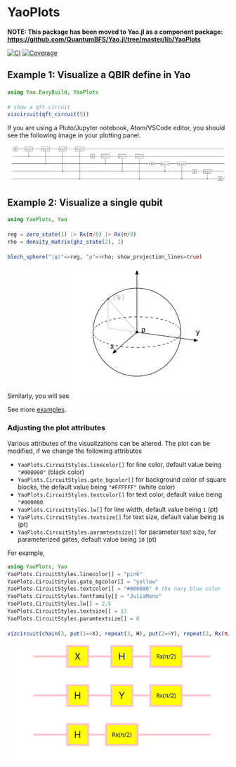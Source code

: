 # YaoPlots

**NOTE: This package has been moved to Yao.jl as a component package: https://github.com/QuantumBFS/Yao.jl/tree/master/lib/YaoPlots**

[![CI](https://github.com/QuantumBFS/YaoPlots.jl/actions/workflows/CI.yml/badge.svg)](https://github.com/QuantumBFS/YaoPlots.jl/actions/workflows/CI.yml)
[![Coverage](https://codecov.io/gh/QuantumBFS/YaoPlots.jl/branch/master/graph/badge.svg)](https://codecov.io/gh/QuantumBFS/YaoPlots.jl)

## Example 1: Visualize a QBIR define in Yao

```julia
using Yao.EasyBuild, YaoPlots

# show a qft circuit
vizcircuit(qft_circuit(5))
```

If you are using a Pluto/Jupyter notebook, Atom/VSCode editor, you should see the following image in your plotting panel.

![qft](examples/qft.png)

## Example 2: Visualize a single qubit
```julia
using YaoPlots, Yao

reg = zero_state(1) |> Rx(π/8) |> Rx(π/8)
rho = density_matrix(ghz_state(2), 1)

bloch_sphere("|ψ⟩"=>reg, "ρ"=>rho; show_projection_lines=true)
```

Similarly, you will see
![bloch](examples/bloch.png)

See more [examples](examples/circuits.jl).

### Adjusting the plot attributes

Various attributes of the visualizations can be altered. 
The plot can be modified, if we change the following attributes

- `YaoPlots.CircuitStyles.linecolor[]` for line color, default value being `"#000000"` (black color)
- `YaoPlots.CircuitStyles.gate_bgcolor[]` for background color of square blocks, the default value being `"#FFFFFF"` (white color)
- `YaoPlots.CircuitStyles.textcolor[]` for text color, default value being `"#000000`
- `YaoPlots.CircuitStyles.lw[]` for line width, default value being `1` (pt)
- `YaoPlots.CircuitStyles.textsize[]` for text size, default value being `16` (pt)
- `YaoPlots.CircuitStyles.paramtextsize[]` for parameter text size, for parameterized gates, default value being `10` (pt)

For example,

```julia
using YaoPlots, Yao
YaoPlots.CircuitStyles.linecolor[] = "pink" 
YaoPlots.CircuitStyles.gate_bgcolor[] = "yellow" 
YaoPlots.CircuitStyles.textcolor[] = "#000080" # the navy blue color
YaoPlots.CircuitStyles.fontfamily[] = "JuliaMono"
YaoPlots.CircuitStyles.lw[] = 2.5
YaoPlots.CircuitStyles.textsize[] = 13
YaoPlots.CircuitStyles.paramtextsize[] = 8
		
vizcircuit(chain(3, put(1=>X), repeat(3, H), put(2=>Y), repeat(3, Rx(π/2))))
```

![attribute_example_2](examples/attr_circuit_2.svg)
